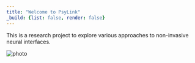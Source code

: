 ```yaml
---
title: "Welcome to PsyLink"
_build: {list: false, render: false}
---
```


This is a research project to explore various approaches to non-invasive neural interfaces.

![photo](https://hut.pm/data/psy/-hardware.jpg)
